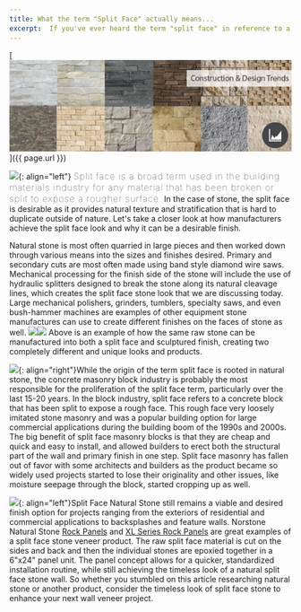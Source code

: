 ```yaml
---
title: What the term "Split Face" actually means...
excerpt:  If you've ever heard the term "split face" in reference to a building material and weren't quite sure what that meant - you're not alone! This is maybe one of the broadest and most over-used terms in the stone industry and can be used to describe almost any product with a natural, unprocessed finish. Today's blog discusses more about what split face means throughout the industry, how split face products are made, and why they might be a good fit for your next project!
---
```


[![](/assets/images/blog/SplitFace.jpg)]({{ page.url }})

![](/assets/images/blog/Split%20Face%20Stone%20-%20Ivory.jpg){: align="left"} <span style="font-size:16px;font-weight:lighter;letter-spacing:1px">Split face is a broad term used in the building materials industry for any material that has been broken or split to expose a rougher surface.</span> In the case of stone, the split face is desirable as it provides natural texture and stratification that is hard to duplicate outside of nature. Let's take a closer look at how manufacturers achieve the split face look and why it can be a desirable finish.

Natural stone is most often quarried in large pieces and then worked down through various means into the sizes and finishes desired. Primary and secondary cuts are most often made using band style diamond wire saws. Mechanical processing for the finish side of the stone will include the use of hydraulic splitters designed to break the stone along its natural cleavage lines, which creates the split face stone look that we are discussing today. Large mechanical polishers, grinders, tumblers, specialty saws, and even bush-hammer machines are examples of other equipment stone manufactures can use to create different finishes on the faces of stone as well.
![](/assets/images/blog/Split%20Face%20Stone%20-%20White%20Rock%20Panel.jpg)![](/assets/images/blog/Split%20Face%20Stone%20-%20White%20Sculptured.jpg)
Above is an example of how the same raw stone can be manufactured into both a split face and sculptured finish, creating two completely different and unique looks and products.

![](/assets/images/blog/Split%20Face%20Masonry%20Block.jpg){: align="right"}While the origin of the term split face is rooted in natural stone, the concrete masonry block industry is probably the most responsible for the proliferation of the split face term, particularly over the last 15-20 years. In the block industry, split face refers to a concrete block that has been split to expose a rough face. This rough face very loosely imitated stone masonry and was a popular building option for large commercial applications during the building boom of the 1990s and 2000s. The big benefit of split face masonry blocks is that they are cheap and quick and easy to install, and allowed builders to erect both the structural part of the wall and primary finish in one step. Split face masonry has fallen out of favor with some architects and builders as the product became so widely used projects started to lose their originality and other issues, like moisture seepage through the block, started cropping up as well.

![](/assets/images/blog/Split%20Face%20Stone%20-%20Ochre%20House.jpg){: align="left"}Split Face Natural Stone still remains a viable and desired finish option for projects ranging from the exteriors of residential and commercial applications to backsplashes and feature walls. Norstone Natural Stone [Rock Panels](/products/stacked-stone-cladding/) and [XL Series Rock Panels](/products/thin-stone-veneer-panels/) are great examples of a split face stone veneer product. The raw split face material is cut on the sides and back and then the individual stones are epoxied together in a 6"x24" panel unit. The panel concept allows for a quicker, standardized installation routine, while still achieving the timeless look of a natural split face stone wall. So whether you stumbled on this article researching natural stone or another product, consider the timeless look of split face stone to enhance your next wall veneer project.
